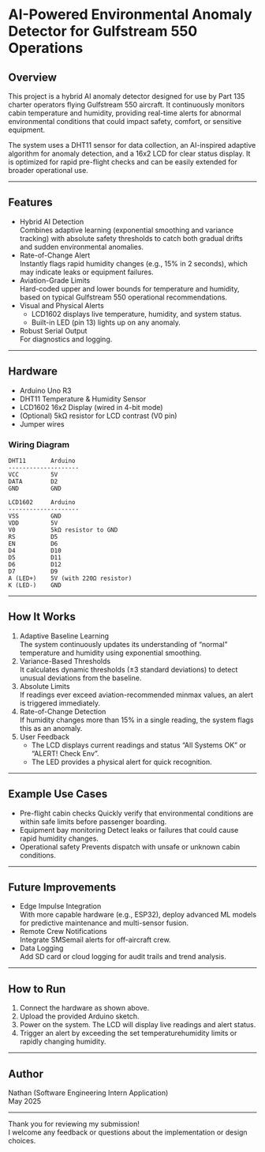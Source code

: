 
# AI-Powered Environmental Anomaly Detector for Gulfstream 550 Operations

## Overview

This project is a hybrid AI anomaly detector designed for use by Part 135 charter operators flying Gulfstream 550 aircraft. It continuously monitors cabin temperature and humidity, providing real-time alerts for abnormal environmental conditions that could impact safety, comfort, or sensitive equipment.

The system uses a DHT11 sensor for data collection, an AI-inspired adaptive algorithm for anomaly detection, and a 16x2 LCD for clear status display. It is optimized for rapid pre-flight checks and can be easily extended for broader operational use.

---

## Features

- Hybrid AI Detection  
  Combines adaptive learning (exponential smoothing and variance tracking) with absolute safety thresholds to catch both gradual drifts and sudden environmental anomalies.
- Rate-of-Change Alert  
  Instantly flags rapid humidity changes (e.g., 15% in 2 seconds), which may indicate leaks or equipment failures.
- Aviation-Grade Limits  
  Hard-coded upper and lower bounds for temperature and humidity, based on typical Gulfstream 550 operational recommendations.
- Visual and Physical Alerts  
  - LCD1602 displays live temperature, humidity, and system status.
  - Built-in LED (pin 13) lights up on any anomaly.
- Robust Serial Output  
  For diagnostics and logging.

---

## Hardware

- Arduino Uno R3
- DHT11 Temperature & Humidity Sensor
- LCD1602 16x2 Display (wired in 4-bit mode)
- (Optional) 5kΩ resistor for LCD contrast (V0 pin)
- Jumper wires

### Wiring Diagram

```
DHT11       Arduino
--------------------
VCC         5V
DATA        D2
GND         GND

LCD1602     Arduino
--------------------
VSS         GND
VDD         5V
V0          5kΩ resistor to GND
RS          D5
EN          D6
D4          D10
D5          D11
D6          D12
D7          D9
A (LED+)    5V (with 220Ω resistor)
K (LED-)    GND
```

---

## How It Works

1. Adaptive Baseline Learning  
   The system continuously updates its understanding of “normal” temperature and humidity using exponential smoothing.
2. Variance-Based Thresholds  
   It calculates dynamic thresholds (±3 standard deviations) to detect unusual deviations from the baseline.
3. Absolute Limits  
   If readings ever exceed aviation-recommended minmax values, an alert is triggered immediately.
4. Rate-of-Change Detection  
   If humidity changes more than 15% in a single reading, the system flags this as an anomaly.
5. User Feedback  
   - The LCD displays current readings and status “All Systems OK” or “ALERT! Check Env”.
   - The LED provides a physical alert for quick recognition.

---

## Example Use Cases

- Pre-flight cabin checks Quickly verify that environmental conditions are within safe limits before passenger boarding.
- Equipment bay monitoring Detect leaks or failures that could cause rapid humidity changes.
- Operational safety Prevents dispatch with unsafe or unknown cabin conditions.

---

## Future Improvements

- Edge Impulse Integration  
  With more capable hardware (e.g., ESP32), deploy advanced ML models for predictive maintenance and multi-sensor fusion.
- Remote Crew Notifications  
  Integrate SMSemail alerts for off-aircraft crew.
- Data Logging  
  Add SD card or cloud logging for audit trails and trend analysis.

---

## How to Run

1. Connect the hardware as shown above.
2. Upload the provided Arduino sketch.
3. Power on the system. The LCD will display live readings and alert status.
4. Trigger an alert by exceeding the set temperaturehumidity limits or rapidly changing humidity.

---

## Author

Nathan (Software Engineering Intern Application)  
May 2025

---

Thank you for reviewing my submission!  
I welcome any feedback or questions about the implementation or design choices.